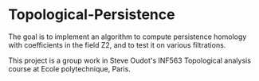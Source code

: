 # Topological-Persistence
The goal is to implement an algorithm to compute persistence homology with coefficients in the field Z2, and to test it on various filtrations.

This project is a group work in Steve Oudot's INF563 Topological analysis course at Ecole polytechnique, Paris.
